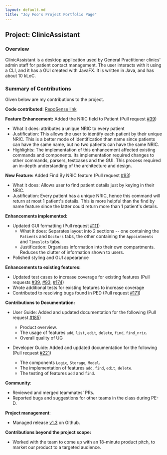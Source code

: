 ```yaml
---
layout: default.md
title: "Joy Foo's Project Portfolio Page"
---
```


## Project: ClinicAssistant

### Overview

ClinicAssistant is a desktop application used by General Practitioner clinics' admin staff for patient contact management. The user interacts with it using a CLI, and it has a GUI created with JavaFX. It is written in Java, and has about 10 kLoC.

### Summary of Contributions

Given below are my contributions to the project.

**Code contributed**: [RepoSense link](https://nus-cs2103-ay2324s1.github.io/tp-dashboard/?search=yezkez10&breakdown=true)

**Feature Enhancement:** Added the NRIC field to Patient (Pull request [#39](https://github.com/AY2324S1-CS2103T-W09-3/tp/pull/39))
- What it does: attributes a unique NRIC to every patient
- Justification: This allows the user to identify each patient by their unique NRIC.
This is a better mode of identification than name since patients can have the same name, 
but no two patients can have the same NRIC.
- Highlights: The implementation of this enhancement affected existing commands and components. 
Its implementation required changes to other commands, parsers, testcases and the GUI.
This process required an in-depth understanding of the architecture and design.


**New Feature:** Added Find By NRIC feature (Pull request [#93](https://github.com/AY2324S1-CS2103T-W09-3/tp/pull/93))
  - What it does: Allows user to find patient details just by keying in their NRIC.
  - Justification: Every patient has a unique NRIC, hence this command will return at most 1 patient's details.
This is more helpful than the find by name feature since the latter could return more than 1 patient's details. 


**Enhancements implemented:**
- Updated GUI formatting (Pull request [#111](https://github.com/AY2324S1-CS2103T-W09-3/tp/pull/111))
  - What it does: Separates layout into 2 sections -- one containing the `Patients` and `Doctors` tabs, 
  the other containing the `Appointments` and `Timeslots` tabs.
  - Justification: Organises information into their own compartments. Reduces the clutter of information shown to users. 
- Polished styling and GUI appearance


**Enhancements to existing features:**
- Updated test cases to increase coverage for existing features (Pull requests [#39](https://github.com/AY2324S1-CS2103T-W09-3/tp/pull/39),
  [#93](https://github.com/AY2324S1-CS2103T-W09-3/tp/pull/93), 
  [#174](https://github.com/AY2324S1-CS2103T-W09-3/tp/pull/174))
- Wrote additional tests for existing features to increase coverage
- Contributed to resolving bugs found in PED (Pull request [#171](https://github.com/AY2324S1-CS2103T-W09-3/tp/pull/171))


**Contributions to Documentation:**
* User Guide: Added and updated documentation for the following (Pull request [#185](https://github.com/AY2324S1-CS2103T-W09-3/tp/pull/185))
    * Product overview.
    * The usage of features `add`, `list`, `edit`, `delete`, `find`, `find_nric`.
    * Overall quality of UG
      
* Developer Guide: Added and updated documentation for the following (Pull request [#221](https://github.com/AY2324S1-CS2103T-W09-3/tp/pull/221))
    * The components `Logic`, `Storage`, `Model`.
    * The implementation of features `add`, `find`, `edit`, `delete`.
    * The testing of features `add` and `find`.


**Community**:
* Reviewed and merged teammates' PRs.
* Reported bugs and suggestions for other teams in the class during PE-D.


**Project management**:
- Managed release [v1.3](https://github.com/AY2324S1-CS2103T-W09-3/tp/releases/tag/v1.3) on Github.


**Contributions beyond the project scope:**
- Worked with the team to come up with an 18-minute product pitch, 
to market our product to a targeted audience. 
